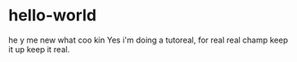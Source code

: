 # hello-world
he y me new what coo kin
Yes i'm doing a tutoreal, for real real champ keep it up keep it real.
